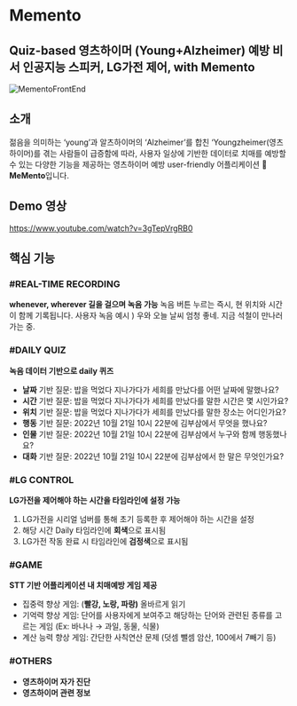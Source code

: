# Memento 
**Quiz-based 영츠하이머 (Young+Alzheimer) 예방 비서**
**인공지능 스피커, LG가전 제어, with Memento**
---
![MementoFrontEnd](https://user-images.githubusercontent.com/90544907/207585031-40de1c69-15d1-4ab8-bed3-59adb9ae3ff2.png)

## 소개
젊음을 의미하는 ‘young’과 알츠하이머의 ‘Alzheimer’를 합친 ‘Youngzheimer(영츠하이머)를 겪는 사람들이 급증함에 따라,
사용자 일상에 기반한 데이터로 치매를 예방할 수 있는 다양한 기능을 제공하는 
영츠하이머 예방 user-friendly 어플리케이션 **👣 MeMento**입니다.

## Demo 영상
https://www.youtube.com/watch?v=3gTepVrgRB0

## 핵심 기능
### **#REAL-TIME RECORDING**
**whenever, wherever 길을 걸으며 녹음 가능**
녹음 버튼 누르는 즉시, 현 위치와 시간이 함께 기록됩니다.
사용자 녹음 예시 ) 우와 오늘 날씨 엄청 좋네. 지금 석철이 만나러 가는 중.

### **#DAILY QUIZ**
**녹음 데이터 기반으로 daily 퀴즈**
- **날짜** 기반 질문: 밥을 먹었다 지나가다가 세희를 만났다를 어떤 날짜에 말했나요?
- **시간** 기반 질문: 밥을 먹었다 지나가다가 세희를 만났다를 말한 시간은 몇 시인가요?
- **위치** 기반 질문: 밥을 먹었다 지나가다가 세희를 만났다를 말한 장소는 어디인가요?
- **행동** 기반 질문: 2022년 10월 21일 10시 22분에 김부삼에서 무엇을 했나요?
- **인물** 기반 질문: 2022년 10월 21일 10시 22분에 김부삼에서 누구와 함께 행동했나요?
- **대화** 기반 질문: 2022년 10월 21일 10시 22분에 김부삼에서 한 말은 무엇인가요?

### **#LG CONTROL**
**LG가전을 제어해야 하는 시간을 타임라인에 설정 가능**
1. LG가전을 시리얼 넘버를 통해 초기 등록한 후 제어해야 하는 시간을 설정 
2. 해당 시간 Daily 타임라인에 **회색**으로 표시됨
3. LG가전 작동 완료 시 타임라인에 **검정색**으로 표시됨

### **#GAME**
**STT 기반 어플리케이션 내 치매예방 게임 제공**
- 집중력 향상 게임: (**빨강, 노랑, 파랑)** 올바르게 읽기
- 기억력 향상 게임: 단어를 사용자에게 보여주고 해당하는 단어와 관련된 종류를 고르는 게임
    (Ex: 바나나 → 과일, 동물, 식물)
- 계산 능력 향상 게임: 간단한 사칙연산 문제 (덧셈 뺄셈 암산, 100에서 7빼기 등)

### **#OTHERS**
- **영츠하이머 자가 진단**
- **영츠하이머 관련 정보**

